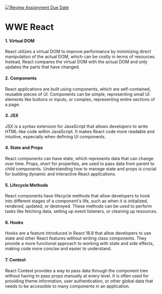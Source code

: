 [![Review Assignment Due Date](https://classroom.github.com/assets/deadline-readme-button-24ddc0f5d75046c5622901739e7c5dd533143b0c8e959d652212380cedb1ea36.svg)](https://classroom.github.com/a/kWRywQC4)

# WWE React

<!-- TODO: What do you think about React so far? What make sense? What connections are there to the JS fundamentals that you have learned prior to this? Reflect and personalize this! -->

#### 1. Virtual DOM

React utilizes a virtual DOM to improve performance by minimizing direct manipulation of the actual DOM, which can be costly in terms of resources. Instead, React compares the virtual DOM with the actual DOM and only updates the parts that have changed.

#### 2. Components

React applications are built using components, which are self-contained, reusable pieces of UI. Components can be simple, representing small UI elements like buttons or inputs, or complex, representing entire sections of a page.

#### 3. JSX

JSX is a syntax extension for JavaScript that allows developers to write HTML-like code within JavaScript. It makes React code more readable and intuitive, especially when defining UI components.

#### 4. State and Props

React components can have state, which represents data that can change over time. Props, short for properties, are used to pass data from parent to child components. Understanding how to manage state and props is crucial for building dynamic and interactive React applications.

#### 5. Lifecycle Methods

React components have lifecycle methods that allow developers to hook into different stages of a component's life, such as when it is initialized, rendered, updated, or destroyed. These methods can be used to perform tasks like fetching data, setting up event listeners, or cleaning up resources.

#### 6. Hooks

Hooks are a feature introduced in React 16.8 that allow developers to use state and other React features without writing class components. They provide a more functional approach to working with state and side effects, making code more concise and easier to understand.

#### 7. Context

React Context provides a way to pass data through the component tree without having to pass props manually at every level. It is often used for providing theme information, user authentication, or other global data that needs to be accessible to many components in an application.
